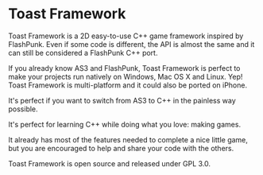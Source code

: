 Toast Framework
===============

Toast Framework is a 2D easy-to-use C++ game framework inspired by FlashPunk. 
Even if some code is different, the API is almost the same and it can still be 
considered a FlashPunk C++ port.

If you already know AS3 and FlashPunk, Toast Framework is perfect
to make your projects run natively on Windows, Mac OS X and Linux. Yep! 
Toast Framework is multi-platform and it could also be ported on iPhone.

It's perfect if you want to switch from AS3 to C++ in the painless way
possible.

It's perfect for learning C++ while doing what you love: making games.

It already has most of the features needed to complete a nice little game, but
you are encouraged to help and share your code with the others. 

Toast Framework is open source and released under GPL 3.0.
